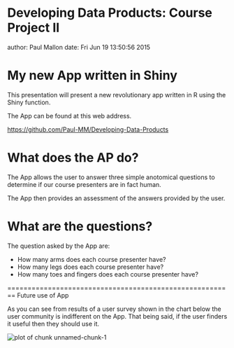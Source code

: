 Developing Data Products: Course Project II
========================================================
author: Paul Mallon
date: Fri Jun 19 13:50:56 2015

My new App written in Shiny
========================================================

This presentation will present a new revolutionary app written in R using the Shiny function.

The App can be found at this web address.

https://github.com/Paul-MM/Developing-Data-Products

What does the AP do?
========================================================

The App allows the user to answer three simple anotomical questions to determine if our course presenters are in fact human.

The App then provides an assessment of the answers provided by the user.


What are the questions?
========================================================
The question asked by the App are:
- How many arms does each course presenter have?
- How many legs does each course presenter have?
- How many toes and fingers does each course presenter have?

========================================================
Future use of App

As you can see from results of a user survey shown in the chart below the user community is indifferent on the App. That being said, if the user finders it useful then they should use it.


![plot of chunk unnamed-chunk-1](DDP-figure/unnamed-chunk-1-1.png) 

